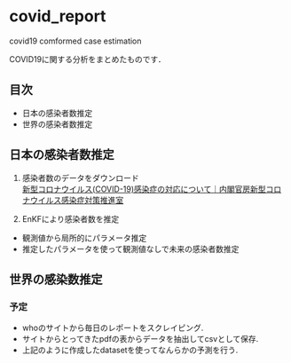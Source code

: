 # covid_report
covid19 comformed case estimation

COVID19に関する分析をまとめたものです．

## 目次
- 日本の感染者数推定
- 世界の感染者数推定

## 日本の感染者数推定
1. 感染者数のデータをダウンロード  
[新型コロナウイルス(COVID-19)感染症の対応について｜内閣官房新型コロナウイルス感染症対策推進室](https://corona.go.jp/dashboard/)

2. EnKFにより感染者数を推定
  - 観測値から局所的にパラメータ推定
  - 推定したパラメータを使って観測値なしで未来の感染者数推定
  
## 世界の感染数推定
### 予定
- whoのサイトから毎日のレポートをスクレイピング.
- サイトからとってきたpdfの表からデータを抽出してcsvとして保存.
- 上記のように作成したdatasetを使ってなんらかの予測を行う.
